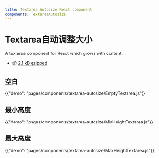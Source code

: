 ```yaml
---
title: Textarea Autosize React component
components: TextareaAutosize
---
```


# Textarea自动调整大小

<p class="description">A textarea component for React which grows with content.</p>

- 📦 [2.1 kB gzipped](/size-snapshot)

## 空白

{{"demo": "pages/components/textarea-autosize/EmptyTextarea.js"}}

## 最小高度

{{"demo": "pages/components/textarea-autosize/MinHeightTextarea.js"}}

## 最大高度

{{"demo": "pages/components/textarea-autosize/MaxHeightTextarea.js"}}